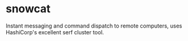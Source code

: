 # snowcat
Instant messaging and command dispatch to remote computers, uses HashiCorp's excellent serf cluster tool.
